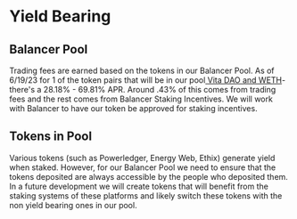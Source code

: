 # Yield Bearing

## Balancer Pool

Trading fees are earned based on the tokens in our Balancer Pool. As of 6/19/23 for 1 of the token pairs that will be in our pool[ Vita DAO and WETH](https://app.balancer.fi/#/ethereum/pool/0xbaeec99c90e3420ec6c1e7a769d2a856d2898e4d00020000000000000000008a)- there's a 28.18% - 69.81% APR. Around .43% of this comes from trading fees and the rest comes from Balancer Staking Incentives. We will work with Balancer to have our token be approved for staking incentives.&#x20;

## Tokens in Pool

Various tokens (such as Powerledger, Energy Web, Ethix) generate yield when staked. However, for our Balancer Pool we need to ensure that the tokens deposited are always accessible by the people who deposited them. In a future development we will create tokens that will benefit from the staking systems of these platforms and likely switch these tokens with the non yield bearing ones in our pool.&#x20;
